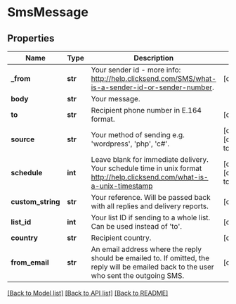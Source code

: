 # SmsMessage

## Properties
Name | Type | Description | Notes
------------ | ------------- | ------------- | -------------
**_from** | **str** | Your sender id - more info: http://help.clicksend.com/SMS/what-is-a-sender-id-or-sender-number. | [optional] 
**body** | **str** | Your message. | 
**to** | **str** | Recipient phone number in E.164 format. | [optional] 
**source** | **str** | Your method of sending e.g. &#39;wordpress&#39;, &#39;php&#39;, &#39;c#&#39;. | [optional] [default to 'sdk']
**schedule** | **int** | Leave blank for immediate delivery. Your schedule time in unix format http://help.clicksend.com/what-is-a-unix-timestamp | [optional] [default to 0]
**custom_string** | **str** | Your reference. Will be passed back with all replies and delivery reports. | [optional] 
**list_id** | **int** | Your list ID if sending to a whole list. Can be used instead of &#39;to&#39;. | [optional] 
**country** | **str** | Recipient country. | [optional] 
**from_email** | **str** | An email address where the reply should be emailed to. If omitted, the reply will be emailed back to the user who sent the outgoing SMS. | [optional] 

[[Back to Model list]](../README.md#documentation-for-models) [[Back to API list]](../README.md#documentation-for-api-endpoints) [[Back to README]](../README.md)


